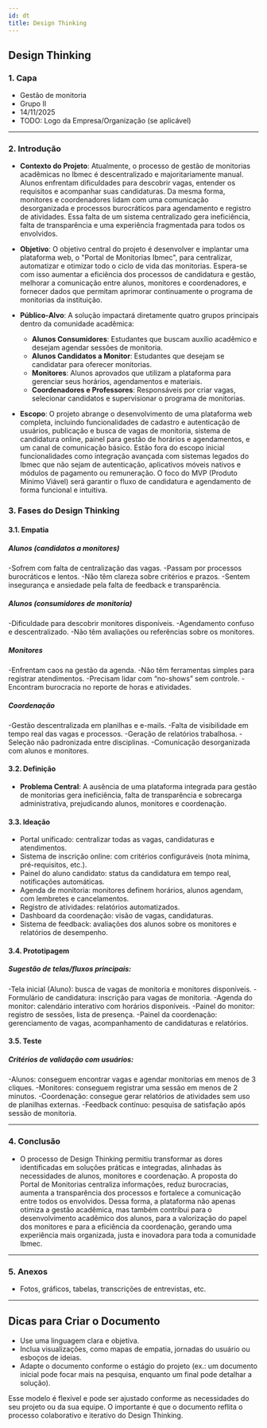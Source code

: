 ```yaml
---
id: dt
title: Design Thinking
---
```


## **Design Thinking**

### **1. Capa**

- Gestão de monitoria
- Grupo II
- 14/11/2025
- TODO: Logo da Empresa/Organização (se aplicável)

---

### 2. Introdução

* **Contexto do Projeto**: Atualmente, o processo de gestão de monitorias acadêmicas no Ibmec é descentralizado e majoritariamente manual. Alunos enfrentam dificuldades para descobrir vagas, entender os requisitos e acompanhar suas candidaturas. Da mesma forma, monitores e coordenadores lidam com uma comunicação desorganizada e processos burocráticos para agendamento e registro de atividades. Essa falta de um sistema centralizado gera ineficiência, falta de transparência e uma experiência fragmentada para todos os envolvidos.

* **Objetivo**: O objetivo central do projeto é desenvolver e implantar uma plataforma web, o "Portal de Monitorias Ibmec", para centralizar, automatizar e otimizar todo o ciclo de vida das monitorias. Espera-se com isso aumentar a eficiência dos processos de candidatura e gestão, melhorar a comunicação entre alunos, monitores e coordenadores, e fornecer dados que permitam aprimorar continuamente o programa de monitorias da instituição.

* **Público-Alvo**: A solução impactará diretamente quatro grupos principais dentro da comunidade acadêmica:
    - **Alunos Consumidores**: Estudantes que buscam auxílio acadêmico e desejam agendar sessões de monitoria.
    - **Alunos Candidatos a Monitor**: Estudantes que desejam se candidatar para oferecer monitorias.
    - **Monitores**: Alunos aprovados que utilizam a plataforma para gerenciar seus horários, agendamentos e materiais.
    - **Coordenadores e Professores**: Responsáveis por criar vagas, selecionar candidatos e supervisionar o programa de monitorias.

* **Escopo**: O projeto abrange o desenvolvimento de uma plataforma web completa, incluindo funcionalidades de cadastro e autenticação de usuários, publicação e busca de vagas de monitoria, sistema de candidatura online, painel para gestão de horários e agendamentos, e um canal de comunicação básico. Estão fora do escopo inicial funcionalidades como integração avançada com sistemas legados do Ibmec que não sejam de autenticação, aplicativos móveis nativos e módulos de pagamento ou remuneração. O foco do MVP (Produto Mínimo Viável) será garantir o fluxo de candidatura e agendamento de forma funcional e intuitiva.

### **3. Fases do Design Thinking**

#### **3.1. Empatia**

##### Alunos (candidatos a monitores)
-Sofrem com falta de centralização das vagas.
-Passam por processos burocráticos e lentos.
-Não têm clareza sobre critérios e prazos.
-Sentem insegurança e ansiedade pela falta de feedback e transparência.

##### Alunos (consumidores de monitoria)
-Dificuldade para descobrir monitores disponíveis.
-Agendamento confuso e descentralizado.
-Não têm avaliações ou referências sobre os monitores.

##### Monitores
-Enfrentam caos na gestão da agenda.
-Não têm ferramentas simples para registrar atendimentos.
-Precisam lidar com “no-shows” sem controle.
-Encontram burocracia no reporte de horas e atividades.

##### Coordenação
-Gestão descentralizada em planilhas e e-mails.
-Falta de visibilidade em tempo real das vagas e processos.
-Geração de relatórios trabalhosa.
-Seleção não padronizada entre disciplinas.
-Comunicação desorganizada com alunos e monitores.

#### **3.2. Definição**

- **Problema Central**: A ausência de uma plataforma integrada para gestão de monitorias gera ineficiência, falta de transparência e sobrecarga administrativa, prejudicando alunos, monitores e coordenação.

#### **3.3. Ideação**

- Portal unificado: centralizar todas as vagas, candidaturas e atendimentos.
- Sistema de inscrição online: com critérios configuráveis (nota mínima, pré-requisitos, etc.).
- Painel do aluno candidato: status da candidatura em tempo real, notificações automáticas.
- Agenda de monitoria: monitores definem horários, alunos agendam, com lembretes e cancelamentos.
- Registro de atividades: relatórios automatizados.
- Dashboard da coordenação: visão de vagas, candidaturas.
- Sistema de feedback: avaliações dos alunos sobre os monitores e relatórios de desempenho.

#### **3.4. Prototipagem**

##### Sugestão de telas/fluxos principais:
-Tela inicial (Aluno): busca de vagas de monitoria e monitores disponíveis.
-Formulário de candidatura: inscrição para vagas de monitoria.
-Agenda do monitor: calendário interativo com horários disponíveis.
-Painel do monitor: registro de sessões, lista de presença.
-Painel da coordenação: gerenciamento de vagas, acompanhamento de candidaturas e relatórios.

#### **3.5. Teste**

##### Critérios de validação com usuários:
-Alunos: conseguem encontrar vagas e agendar monitorias em menos de 3 cliques.
-Monitores: conseguem registrar uma sessão em menos de 2 minutos.
-Coordenação: consegue gerar relatórios de atividades sem uso de planilhas externas.
-Feedback contínuo: pesquisa de satisfação após sessão de monitoria.

---

### **4. Conclusão**

- O processo de Design Thinking permitiu transformar as dores identificadas em soluções práticas e integradas, alinhadas às necessidades de alunos, monitores e coordenação. A proposta do Portal de Monitorias centraliza informações, reduz burocracias, aumenta a transparência dos processos e fortalece a comunicação entre todos os envolvidos. Dessa forma, a plataforma não apenas otimiza a gestão acadêmica, mas também contribui para o desenvolvimento acadêmico dos alunos, para a valorização do papel dos monitores e para a eficiência da coordenação, gerando uma experiência mais organizada, justa e inovadora para toda a comunidade Ibmec.
---

### **5. Anexos**

- Fotos, gráficos, tabelas, transcrições de entrevistas, etc.

---

## **Dicas para Criar o Documento**

- Use uma linguagem clara e objetiva.
- Inclua visualizações, como mapas de empatia, jornadas do usuário ou esboços de ideias.
- Adapte o documento conforme o estágio do projeto (ex.: um documento inicial pode focar mais na pesquisa, enquanto um final pode detalhar a solução).

Esse modelo é flexível e pode ser ajustado conforme as necessidades do seu projeto ou da sua equipe. O importante é que o documento reflita o processo colaborativo e iterativo do Design Thinking.
